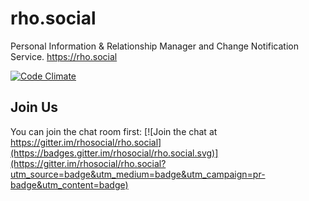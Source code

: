 # rho.social

Personal Information & Relationship Manager and Change Notification Service. https://rho.social

[![Code Climate](https://img.shields.io/codeclimate/github/rhosocial/rho.social.svg)](https://codeclimate.com/github/rhosocial/rho.social)

## Join Us

You can join the chat room first:
[![Join the chat at https://gitter.im/rhosocial/rho.social](https://badges.gitter.im/rhosocial/rho.social.svg)](https://gitter.im/rhosocial/rho.social?utm_source=badge&utm_medium=badge&utm_campaign=pr-badge&utm_content=badge)

